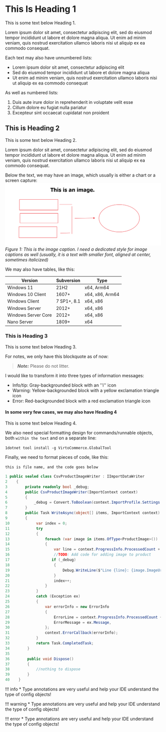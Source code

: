 ﻿# This Is Heading 1
This is some text below Heading 1.

Lorem ipsum dolor sit amet, consectetur adipiscing elit, sed do eiusmod tempor incididunt ut labore et dolore magna aliqua. Ut enim ad minim veniam, quis nostrud exercitation ullamco laboris nisi ut aliquip ex ea commodo consequat.

Each text may also have unnumbered lists:

+ Lorem ipsum dolor sit amet, consectetur adipiscing elit
+ Sed do eiusmod tempor incididunt ut labore et dolore magna aliqua
+ Ut enim ad minim veniam, quis nostrud exercitation ullamco laboris nisi ut aliquip ex ea commodo consequat

As well as numbered lists:

1. Duis aute irure dolor in reprehenderit in voluptate velit esse
2. Cillum dolore eu fugiat nulla pariatur
3. Excepteur sint occaecat cupidatat non proident

## This is Heading 2
This is some text below Heading 2.

Lorem ipsum dolor sit amet, consectetur adipiscing elit, sed do eiusmod tempor incididunt ut labore et dolore magna aliqua. Ut enim ad minim veniam, quis nostrud exercitation ullamco laboris nisi ut aliquip ex ea commodo consequat.

Below the text, we may have an image, which usually is either a chart or a screen capture:
![Master page image sample](media/00-master-page-image-sample.png)
*Figure 1: This is the image caption. I need a dedicated style for image captions as well (usually, it is a text with smaller font, aligned at center, sometimes italicized)*

We may also have tables, like this:

|Version|Subversion|Type|
|-|-|-|
|Windows 11|21H2|x64, Arm64|
|Windows 10 Client|1607+|x64, x86, Arm64|
|Windows Client|7 SP1+, 8.1|x64, x86|
|Windows Server|2012+|x64, x86|
|Windows Server Core|2012+|x64, x86|
|Nano Server|1809+|x64|

### This is Heading 3
This is some text below Heading 3.

For notes, we only have this blockquote as of now:
> ***Note:*** Please do not litter.

I would like to transform it into three types of information messages:

+ Info/tip: Gray-backgrounded block with an ''i'' icon
+ Warning: Yellow-backgrounded block with a yellow exclamation triangle icon
+ Error: Red-backgrounded block with a red exclamation triangle icon

#### In some very few cases, we may also have Heading 4
This is some text below Heading 4.

We also need special formatting design for commands/runnable objects, both `within the text` and on a separate line:

`1dotnet tool install -g VirtoCommerce.GlobalTool`

Finally, we need to format pieces of code, like this:

`this is file name, and the code goes below`
```cs
1 public sealed class CsvProductImageWriter : IImportDataWriter
2    {
3        private readonly bool _debug;
4        public CsvProductImageWriter(ImportContext context)
5        {
6            _debug = Convert.ToBoolean(context.ImportProfile.Settings.FirstOrDefault(x => x.Name == ProductImageImporterSettings.DebugSetting.Name)?.Value ?? false);
7        }
8        public Task WriteAsync(object[] items, ImportContext context)
9        {
10            var index = 0;
11            try
12            {
13                foreach (var image in items.OfType<ProductImage>())
14                {
15                    var line = context.ProgressInfo.ProcessedCount + index;
16                    //TODO: Add code for adding image to product
17                   if (_debug)
18                    {
19                        Debug.WriteLine($"Line {line}: {image.ImageUrl} is added to product #{image.ProductId}");
20                    }
21                    index++;
22                }
23            }
24            catch (Exception ex)
25            {
26                var errorInfo = new ErrorInfo
27                {
28                    ErrorLine = context.ProgressInfo.ProcessedCount + index,
29                    ErrorMessage = ex.Message,
30                };
31                context.ErrorCallback(errorInfo);
32            }
33            return Task.CompletedTask;
34        }
35
36        public void Dispose()
37        {
38            //nothing to dispose
39        }
40    }
```

!!! info
    * Type annotations are very useful and help your IDE understand the type of config objects!

!!! warning
    * Type annotations are very useful and help your IDE understand the type of config objects!

!!! error
    * Type annotations are very useful and help your IDE understand the type of config objects!


